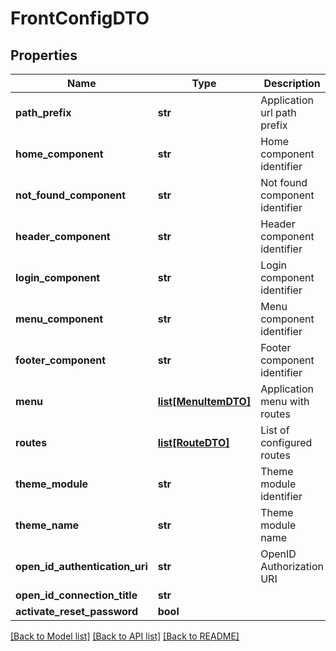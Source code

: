 # FrontConfigDTO

## Properties
Name | Type | Description | Notes
------------ | ------------- | ------------- | -------------
**path_prefix** | **str** | Application url path prefix | 
**home_component** | **str** | Home component identifier | 
**not_found_component** | **str** | Not found component identifier | 
**header_component** | **str** | Header component identifier | 
**login_component** | **str** | Login component identifier | 
**menu_component** | **str** | Menu component identifier | 
**footer_component** | **str** | Footer component identifier | 
**menu** | [**list[MenuItemDTO]**](MenuItemDTO.md) | Application menu with routes | 
**routes** | [**list[RouteDTO]**](RouteDTO.md) | List of configured routes | 
**theme_module** | **str** | Theme module identifier | [optional] 
**theme_name** | **str** | Theme module name | [optional] 
**open_id_authentication_uri** | **str** | OpenID Authorization URI | [optional] 
**open_id_connection_title** | **str** |  | [optional] 
**activate_reset_password** | **bool** |  | [optional] 

[[Back to Model list]](../README.md#documentation-for-models) [[Back to API list]](../README.md#documentation-for-api-endpoints) [[Back to README]](../README.md)


